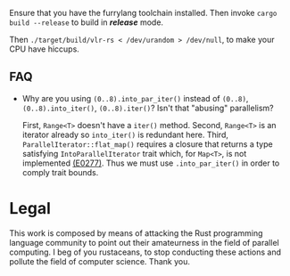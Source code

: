 Ensure that you have the furrylang toolchain installed.
Then invoke `cargo build --release` to build in ***release*** mode.

Then `./target/build/vlr-rs < /dev/urandom > /dev/null`, to make your CPU have hiccups.

## FAQ
- Why are you using `(0..8).into_par_iter()` instead of `(0..8)`, `(0..8).into_iter()`, `(0..8).iter()`? Isn't that "abusing" parallelism?
  
  First, `Range<T>` doesn't have a `iter()` method.
  Second, `Range<T>` is an iterator already so `into_iter()` is redundant here.
  Third, `ParallelIterator::flat_map()` requires a closure that returns a type satisfying `IntoParallelIterator` trait
  which, for `Map<T>`, is not implemented [(E0277)](https://doc.rust-lang.org/error-index.html#E0277). Thus we must use
  `.into_par_iter()` in order to comply trait bounds.


# Legal
This work is composed by means of attacking the Rust programming language community to point out their
amateurness in the field of parallel computing. I beg of you rustaceans, to stop conducting these actions
and pollute the field of computer science. Thank you.
